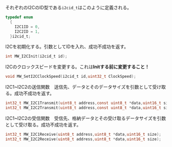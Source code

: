 それぞれのI2CのID型である`i2cid_t`はこのように定義される。
```c
typedef enum
  {
    I2C1ID = 0,
    I2C2ID = 1,
  }i2cid_t;
```
I2Cを初期化する。引数としてIDを入れ、成功不成功を返す。
```c
int MW_I2CInit(i2cid_t id);
```
I2Cのクロックスピードを変更する。これは**Initする前に変更すること！**
```c
void MW_SetI2CClockSpeed(i2cid_t id,uint32_t ClockSpeed);
```
I2C1~I2C2の送信関数　送信先、データとそのデータサイズを引数として受け取る。成功不成功を返す。
```c
int32_t MW_I2C1Transmit(uint8_t address,const uint8_t *data,uint16_t size);
int32_t MW_I2C2Transmit(uint8_t address,const uint8_t *data,uint16_t size);
```

I2C1~I2C2の受信関数　受信先、格納データとその受け取るデータサイズを引数として受け取る。成功不成功を返す。
```c
int32_t MW_I2C1Receive(uint8_t address,uint8_t *data,uint16_t size);
int32_t MW_I2C2Receive(uint8_t address,uint8_t *data,uint16_t size);
```
